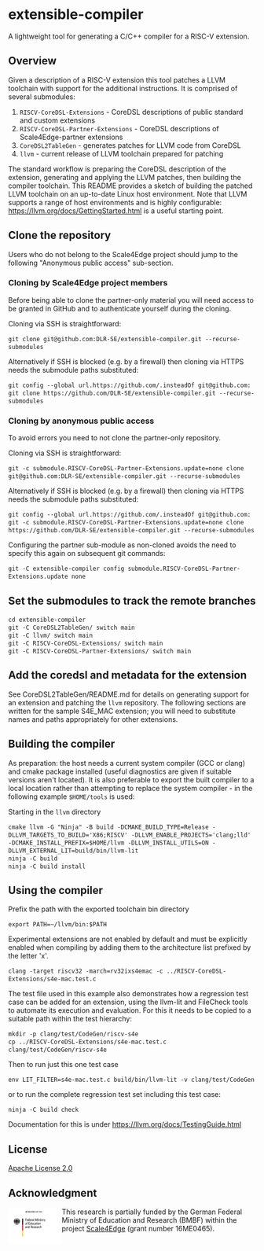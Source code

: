 # extensible-compiler

A lightweight tool for generating a C/C++ compiler for a RISC-V extension.

## Overview
Given a description of a RISC-V extension this tool patches a LLVM toolchain with support for the additional instructions. It is comprised of several submodules:
1. `RISCV-CoreDSL-Extensions` - CoreDSL descriptions of public standard and custom extensions
1. `RISCV-CoreDSL-Partner-Extensions` - CoreDSL descriptions of Scale4Edge-partner extensions 
1. `CoreDSL2TableGen` - generates patches for LLVM code from CoreDSL
1. `llvm` - current release of LLVM toolchain prepared for patching

The standard workflow is preparing the CoreDSL description of the extension, generating and applying the LLVM patches, then building the compiler toolchain. This README provides a sketch of building the patched LLVM toolchain on an up-to-date Linux host environment. Note that LLVM supports a range of host environments and is highly configurable: https://llvm.org/docs/GettingStarted.html is a useful starting point.

## Clone the repository

Users who do not belong to the Scale4Edge project should jump to the following "Anonymous public access" sub-section.

### Cloning by Scale4Edge project members

Before being able to clone the partner-only material you will need access to be granted in GitHub and to authenticate yourself during the cloning.

Cloning via SSH is straightforward:

    git clone git@github.com:DLR-SE/extensible-compiler.git --recurse-submodules

Alternatively if SSH is blocked (e.g. by a firewall) then cloning via HTTPS needs the submodule paths substituted:

    git config --global url.https://github.com/.insteadOf git@github.com:
    git clone https://github.com/DLR-SE/extensible-compiler.git --recurse-submodules

### Cloning by anonymous public access

To avoid errors you need to not clone the partner-only repository.

Cloning via SSH is straightforward:

    git -c submodule.RISCV-CoreDSL-Partner-Extensions.update=none clone git@github.com:DLR-SE/extensible-compiler.git --recurse-submodules

Alternatively if SSH is blocked (e.g. by a firewall) then cloning via HTTPS needs the submodule paths substituted:

    git config --global url.https://github.com/.insteadOf git@github.com:
    git -c submodule.RISCV-CoreDSL-Partner-Extensions.update=none clone https://github.com/DLR-SE/extensible-compiler.git --recurse-submodules

Configuring the partner sub-module as non-cloned avoids the need to specify this again on subsequent git commands:

    git -C extensible-compiler config submodule.RISCV-CoreDSL-Partner-Extensions.update none 

## Set the submodules to track the remote branches

    cd extensible-compiler
    git -C CoreDSL2TableGen/ switch main
    git -C llvm/ switch main
    git -C RISCV-CoreDSL-Extensions/ switch main
    git -C RISCV-CoreDSL-Partner-Extensions/ switch main

## Add the coredsl and metadata for the extension

See CoreDSL2TableGen/README.md for details on generating support for an extension and patching the `llvm` repository. The following sections are written for the sample S4E_MAC extension; you will need to substitute names and paths appropriately for other extensions.

## Building the compiler

As preparation: the host needs a current system compiler (GCC or clang) and cmake package installed (useful diagnostics are given if suitable versions aren't located). It is also preferable to export the built compiler to a local location rather than attempting to replace the system compiler - in the following  example `$HOME/tools` is used:

Starting in the `llvm` directory

    cmake llvm -G "Ninja" -B build -DCMAKE_BUILD_TYPE=Release -DLLVM_TARGETS_TO_BUILD='X86;RISCV' -DLLVM_ENABLE_PROJECTS='clang;lld' -DCMAKE_INSTALL_PREFIX=$HOME/llvm -DLLVM_INSTALL_UTILS=ON -DLLVM_EXTERNAL_LIT=build/bin/llvm-lit
    ninja -C build
    ninja -C build install
 
## Using the compiler

Prefix the path with the exported toolchain bin directory

    export PATH=~/llvm/bin:$PATH

Experimental extensions are not enabled by default and must be explicitly enabled when compiling by adding them to the architecture list prefixed by the letter 'x'. 

    clang -target riscv32 -march=rv32ixs4emac -c ../RISCV-CoreDSL-Extensions/s4e-mac.test.c

The test file used in this example also demonstrates how a regression test case can be added for an extension, using the llvm-lit and FileCheck tools to automate its execution and evaluation. For this it needs to be copied to a suitable path within the test hierarchy:

    mkdir -p clang/test/CodeGen/riscv-s4e
    cp ../RISCV-CoreDSL-Extensions/s4e-mac.test.c clang/test/CodeGen/riscv-s4e 

Then to run just this one test case

    env LIT_FILTER=s4e-mac.test.c build/bin/llvm-lit -v clang/test/CodeGen

or to run the complete regression test set including this test case:

    ninja -C build check

Documentation for this is under https://llvm.org/docs/TestingGuide.html

## License

[Apache License 2.0](./LICENSE)

## Acknowledgment

<img src="./images/BMBF_gefoerdert_2017_en.jpg" alt="drawing" height="75" align="left" >

This research is partially funded by the German Federal Ministry of Education and Research (BMBF) within
the project [Scale4Edge](https://www.edacentrum.de/scale4edge/) (grant number 16ME0465).

